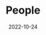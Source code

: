 ---
title: People
date: 2022-10-24

type: landing

sections:
  - block: people
    content:
      title: Meet the Team
      # Choose which groups/teams of users to display.
      #   Edit `user_groups` in each user's profile to add them to one or more of these groups.
      user_groups:
          - Principal Investigator
          - Assistant Investigators
          - Postdoctoral Researchers
          - Ph.D. Candidates
          - Administrative Assistants
          - Research Assistants
          - Master Degree Candidates
          - Technicians
          - Researchers
          - Grad Students
          - Visiting Scholars
          - Alumni
          - Previous Members
      sort_by: Params.last_name
      sort_ascending: true
    design:
      show_interests: false
      show_role: true
      show_social: true
---